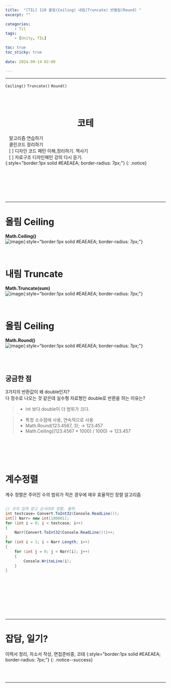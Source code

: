 ```yaml
---
title:  "[TIL] 110 올림(Ceiling) 내림(Truncate) 반올림(Round) "
excerpt: ""

categories:
    - Til
tags:
    - [Unity, TIL]

toc: true
toc_sticky: true
 
date: 2024-09-14 02:00

---
```

- - -

`Ceiling()` `Truncate()` `Round()`

<BR><BR>

<center><H1>  코테 </H1></center>

&nbsp;&nbsp; 알고리즘 연습하기     
&nbsp;&nbsp; 클린코드 정리하기   
&nbsp;&nbsp; [ ] 디자인 코드 패턴 이해,정리하기. 책사기  
&nbsp;&nbsp; [ ] 자료구조 디자인패턴 강의 다시 듣기.   
{:style="border:1px solid #EAEAEA; border-radius: 7px;"}
{: .notice}  


<br><br><br><br><br>
- - - 

# 올림 Ceiling

**Math.Ceiling()**  
![image](https://github.com/user-attachments/assets/f787328d-9e5f-4322-be00-08ab9cc7a6fd){:style="border:1px solid #EAEAEA; border-radius: 7px;"}  


<br>

# 내림 Truncate

**Math.Truncate(sum)**  
![image](https://github.com/user-attachments/assets/db9863d5-2e32-4737-bc09-b658552baa19){:style="border:1px solid #EAEAEA; border-radius: 7px;"}  

<br>

# 올림 Ceiling

**Math.Round()**  
![image](https://github.com/user-attachments/assets/4b3831d5-1d4b-464c-870e-9e394c5dd02c){:style="border:1px solid #EAEAEA; border-radius: 7px;"}  

<br><br>

## 궁금한 점

3가지의 반환값이 왜 double인지?  
다 정수로 나오는 것 같은데 실수형 자료형인 double로 반환을 하는 이유는?  

> - int 보다 double이 더 범위가 크다.  

> - 특정 소수점에 사용, 연속적으로 사용  
> - Math.Round(123.4567, 3); -> 123.457  
> - Math.Ceiling((123.4567 * 1000) / 1000) -> 123.457  


<br><br>
<br><br>

# 계수정렬
계수 정렬은 주어진 수의 범위가 작은 경우에 매우 효율적인 정렬 알고리즘

<div class="notice--primary" markdown="1"> 

```c# 

// 숫자 입력 받고 순서대로 정렬, 출력
int testcase= Convert.ToInt32(Console.ReadLine());
int[] Narr= new int[100001];
for (int i = 0; i < testcase; i++)
{
    Narr[Convert.ToInt32(Console.ReadLine())]++;
}
for (int i = 1; i < Narr.Length; i++)
{
    for (int j = 0; j < Narr[i]; j++)
    {
        Console.WriteLine(i);
    }
}


```

</div>

<br>


<br><br><br><br><br>
- - - 


# 잡담, 일기?
이력서 정리, 자소서 작성, 면접준비중, 코테
{:style="border:1px solid #EAEAEA; border-radius: 7px;"}
{: .notice--success}  

<br><br>
- - -
